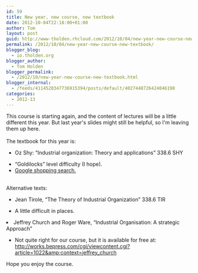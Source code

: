 ```yaml
---
id: 59
title: New year, new course, new textbook
date: 2012-10-04T22:18:00+01:00
author: Tom
layout: post
guid: http://www-tholden.rhcloud.com/2012/10/04/new-year-new-course-new-textbook/
permalink: /2012/10/04/new-year-new-course-new-textbook/
blogger_blog:
  - io.tholden.org
blogger_author:
  - Tom Holden
blogger_permalink:
  - /2012/10/new-year-new-course-new-textbook.html
blogger_internal:
  - /feeds/4114520347736915394/posts/default/4027448726424046190
categories:
  - 2012-13
---
```

This course is starting again, and the content of lectures will be a little different this year. But last year's slides might still be helpful, so I'm leaving them up here.<br /><br />The textbook for this year is:<br /><ul><li>Oz Shy: “Industrial organization: Theory and applications” 338.6 SHY</li></ul><ul></ul><ul><li>“Goldilocks” level difficulty (I hope).</li><li><a href="https://www.google.co.uk/products/catalog?q=Oz+Shy:+%E2%80%9CIndustrial+organization:+Theory+and+applications%E2%80%9D&amp;hl=en&amp;safe=off&amp;client=firefox-a&amp;rls=org.mozilla:en-GB:official&amp;gbv=2&amp;prmd=imvnso&amp;bav=on.2,or.r_gc.r_pw.r_qf.&amp;biw=2133&amp;bih=1183&amp;um=1&amp;ie=UTF-8&amp;cid=14792013061029424712&amp;sa=X&amp;ei=yv9tUOPnCOvs0gWQ14DACg&amp;ved=0CEMQgggwAA#scoring=tps">Google shopping search. </a></li></ul><br />Alternative texts:<br /><ul><li>Jean Tirole, “The Theory of Industrial Organization” 338.6 TIR</li></ul><ul><li>A little difficult in places.</li></ul><li>Jeffrey Church and Roger Ware, “Industrial Organisation: A strategic Approach"</li><ul><li>Not quite right for our course, but it is available for free at: <a href="http://works.bepress.com/cgi/viewcontent.cgi?article=1022&amp;context=jeffrey_church">http://works.bepress.com/cgi/viewcontent.cgi?article=1022&amp;context=jeffrey_church</a></li></ul>Hope you enjoy the course.